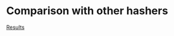# Comparison with other hashers

[Results](https://docs.google.com/spreadsheets/d/e/2PACX-1vSK7Li2nS-Bur9arAYF9IfT37MP-ohAe1v19lZu5fd9MajI1fSveLAQZyEie4Ea9k5-SWHTff7nL2DW/pubhtml?gid=0&single=true)

